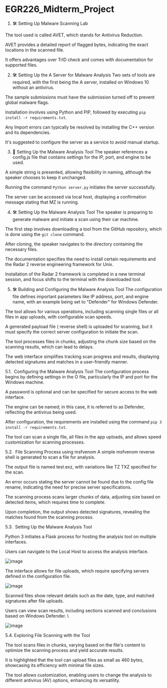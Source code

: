 # EGR226_Midterm_Project

1. 🛠️ Setting Up Malware Scanning Lab

The tool used is called AVET, which stands for Antivirus Reduction. 

AVET provides a detailed report of flagged bytes, indicating the exact locations in the scanned file. 

It offers advantages over TrID check and comes with documentation for supported files. 



2. 🛠️ Setting Up the A Server for Malware Analysis
Two sets of tools are required, with the first being the A server, installed on Windows 10 without an antivirus. 

The sample submissions must have the submission turned off to prevent global malware flags. 

Installation involves using Python and PIP, followed by executing `pip install -r requirements.txt`. 

Any Import errors can typically be resolved by installing the C++ version and its dependencies. 

It's suggested to configure the server as a service to avoid manual startup. 



3. 🚀 Setting Up the Malware Analysis Tool
The speaker references a config.js file that contains settings for the IP, port, and engine to be used. 

A simple string is presented, allowing flexibility in naming, although the speaker chooses to keep it unchanged. 

Running the command `Python server.py` initiates the server successfully. 

The server can be accessed via local host, displaying a confirmation message stating that MZ is running. 



4. 🛠️ Setting Up the Malware Analysis Tool
The speaker is preparing to generate malware and initiate a scan using their car machine. 

The first step involves downloading a tool from the GitHub repository, which is done using the `git clone` command. 

After cloning, the speaker navigates to the directory containing the necessary files. 

The documentation specifies the need to install certain requirements and the Radar 2 reverse engineering framework for Unix. 

Installation of the Radar 2 framework is completed in a new terminal session, and focus shifts to the terminal with the downloaded tool. 



5. 🛠️ Building and Configuring the Malware Analysis Tool
The configuration file defines important parameters like IP address, port, and engine name, with an example being set to "Defender" for Windows Defender. 

The tool allows for various operations, including scanning single files or all files in app uploads, with configurable scan speeds. 

A generated payload file ( reverse shell) is uploaded for scanning, but it must specify the correct server configuration to initiate the scan. 

The tool processes files in chunks, adjusting the chunk size based on the scanning results, which can lead to delays. 

The web interface simplifies tracking scan progress and results, displaying detected signatures and matches in a user-friendly manner. 

5.1. ️ Configuring the Malware Analysis Tool
The configuration process begins by defining settings in the O file, particularly the IP and port for the Windows machine. 

A password is optional and can be specified for secure access to the web interface. 

The engine can be named; in this case, it is referred to as Defender, reflecting the antivirus being used. 

After configuration, the requirements are installed using the command `pip 3 install -r requirements.txt`. 

The tool can scan a single file, all files in the app uploads, and allows speed customization for scanning processes. 

5.2. ️ File Scanning Process using msfvenom
A simple msfvenom reverse shell is generated to scan a file for analysis. 

The output file is named test.exz, with variations like TZ TXZ specified for the scan. 

An error occurs stating the server cannot be found due to the config file rename, indicating the need for precise server specifications. 

The scanning process scans larger chunks of data, adjusting size based on detected items, which requires time to complete. 

Upon completion, the output shows detected signatures, revealing the matches found from the scanning process. 

5.3. ️ Setting Up the Malware Analysis Tool

Python 3 initiates a Flask process for hosting the analysis tool on multiple interfaces. 

Users can navigate to the Local Host to access the analysis interface. 

![image](https://github.com/user-attachments/assets/430c8448-7415-4be9-9392-ea94523d8665)

The interface allows for file uploads, which require specifying servers defined in the configuration file. 

![image](https://github.com/user-attachments/assets/6e0f0453-b290-4e58-b7d4-830a1670a844)

Scanned files show relevant details such as the date, type, and matched signatures after file uploads. 

Users can view scan results, including sections scanned and conclusions based on Windows Defender. \

![image](https://github.com/user-attachments/assets/6ae54397-6c1f-4eba-aa5b-3a0d45294439)

5.4. Exploring File Scanning with the Tool

The tool scans files in chunks, varying based on the file's content to optimize the scanning process and yield accurate results. 

It is highlighted that the tool can upload files as small as 460 bytes, showcasing its efficiency with minimal file sizes. 

The tool allows customization, enabling users to change the analysis to different antivirus (AV) options, enhancing its versatility. 


